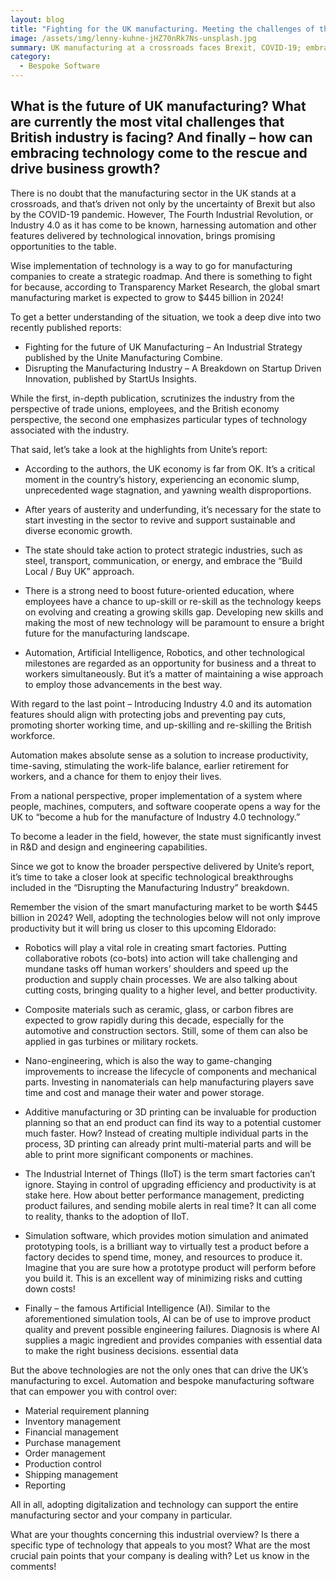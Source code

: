 ```yaml
---
layout: blog
title: "Fighting for the UK manufacturing. Meeting the challenges of the future"
image: /assets/img/lenny-kuhne-jHZ70nRk7Ns-unsplash.jpg
summary: UK manufacturing at a crossroads faces Brexit, COVID-19; embracing Industry 4.0 technologies crucial for growth, productivity, and competitiveness.
category:
  - Bespoke Software
---
```

## What is the future of UK manufacturing? What are currently the most vital challenges that British industry is facing? And finally – how can embracing technology come to the rescue and drive business growth?
There is no doubt that the manufacturing sector in the UK stands at a crossroads, and that’s driven not only by the uncertainty of Brexit but also by the COVID-19 pandemic. However, The Fourth Industrial Revolution, or Industry 4.0 as it has come to be known, harnessing automation and other features delivered by technological innovation, brings promising opportunities to the table.

Wise implementation of technology is a way to go for manufacturing companies to create a strategic roadmap. And there is something to fight for because, according to Transparency Market Research, the global smart manufacturing market is expected to grow to $445 billion in 2024!

To get a better understanding of the situation, we took a deep dive into two recently published reports:

- Fighting for the future of UK Manufacturing – An Industrial Strategy published by the Unite Manufacturing Combine.
- Disrupting the Manufacturing Industry – A Breakdown on Startup Driven Innovation, published by StartUs Insights.

While the first, in-depth publication, scrutinizes the industry from the perspective of trade unions, employees, and the British economy perspective, the second one emphasizes particular types of technology associated with the industry.

That said, let’s take a look at the highlights from Unite’s report:

- According to the authors, the UK economy is far from OK. It’s a critical moment in the country’s history, experiencing an economic slump, unprecedented wage stagnation, and yawning wealth disproportions.
  
- After years of austerity and underfunding, it’s necessary for the state to start investing in the sector to revive and support sustainable and diverse economic growth.
  
- The state should take action to protect strategic industries, such as steel, transport, communication, or energy, and embrace the “Build Local / Buy UK” approach.
  
- There is a strong need to boost future-oriented education, where employees have a chance to up-skill or re-skill as the technology keeps on evolving and creating a growing skills gap. Developing new skills and making the most of new technology will be paramount to ensure a bright future for the manufacturing landscape.
  
- Automation, Artificial Intelligence, Robotics, and other technological milestones are regarded as an opportunity for business and a threat to workers simultaneously. But it’s a matter of maintaining a wise approach to employ those advancements in the best way.

With regard to the last point – Introducing Industry 4.0 and its automation features should align with protecting jobs and preventing pay cuts, promoting shorter working time, and up-skilling and re-skilling the British workforce.

Automation makes absolute sense as a solution to increase productivity, time-saving, stimulating the work-life balance, earlier retirement for workers, and a chance for them to enjoy their lives.

From a national perspective, proper implementation of a system where people, machines, computers, and software cooperate opens a way for the UK to “become a hub for the manufacture of Industry 4.0 technology.”

To become a leader in the field, however, the state must significantly invest in R&D and design and engineering capabilities.

Since we got to know the broader perspective delivered by Unite’s report, it’s time to take a closer look at specific technological breakthroughs included in the “Disrupting the Manufacturing Industry” breakdown.

Remember the vision of the smart manufacturing market to be worth $445 billion in 2024? Well, adopting the technologies below will not only improve productivity but it will bring us closer to this upcoming Eldorado:

- Robotics will play a vital role in creating smart factories. Putting collaborative robots (co-bots) into action will take challenging and mundane tasks off human workers’ shoulders and speed up the production and supply chain processes. We are also talking about cutting costs, bringing quality to a higher level, and better productivity.
  
- Composite materials such as ceramic, glass, or carbon fibres are expected to grow rapidly during this decade, especially for the automotive and construction sectors. Still, some of them can also be applied in gas turbines or military rockets.

- Nano-engineering, which is also the way to game-changing improvements to increase the lifecycle of components and mechanical parts. Investing in nanomaterials can help manufacturing players save time and cost and manage their water and power storage.
  
- Additive manufacturing or 3D printing can be invaluable for production planning so that an end product can find its way to a potential customer much faster. How? Instead of creating multiple individual parts in the process, 3D printing can already print multi-material parts and will be able to print more significant components or machines.

- The Industrial Internet of Things (IIoT) is the term smart factories can’t ignore. Staying in control of upgrading efficiency and productivity is at stake here. How about better performance management, predicting product failures, and sending mobile alerts in real time? It can all come to reality, thanks to the adoption of IIoT.
  
- Simulation software, which provides motion simulation and animated prototyping tools, is a brilliant way to virtually test a product before a factory decides to spend time, money, and resources to produce it. Imagine that you are sure how a prototype product will perform before you build it. This is an excellent way of minimizing risks and cutting down costs!
  
- Finally – the famous Artificial Intelligence (AI). Similar to the aforementioned simulation tools, AI can be of use to improve product quality and prevent possible engineering failures. Diagnosis is where AI supplies a magic ingredient and provides companies with essential data to make the right business decisions.
essential data

But the above technologies are not the only ones that can drive the UK’s manufacturing to excel. Automation and bespoke manufacturing software that can empower you with control over:

- Material requirement planning
- Inventory management
- Financial management
- Purchase management
- Order management
- Production control
- Shipping management
- Reporting

All in all, adopting digitalization and technology can support the entire manufacturing sector and your company in particular.

What are your thoughts concerning this industrial overview? Is there a specific type of technology that appeals to you most? What are the most crucial pain points that your company is dealing with? Let us know in the comments!
